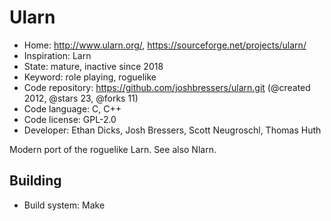 # Ularn

- Home: http://www.ularn.org/, https://sourceforge.net/projects/ularn/
- Inspiration: Larn
- State: mature, inactive since 2018
- Keyword: role playing, roguelike
- Code repository: https://github.com/joshbressers/ularn.git (@created 2012, @stars 23, @forks 11)
- Code language: C, C++
- Code license: GPL-2.0
- Developer: Ethan Dicks, Josh Bressers, Scott Neugroschl, Thomas Huth

Modern port of the roguelike Larn.
See also Nlarn.

## Building

- Build system: Make
